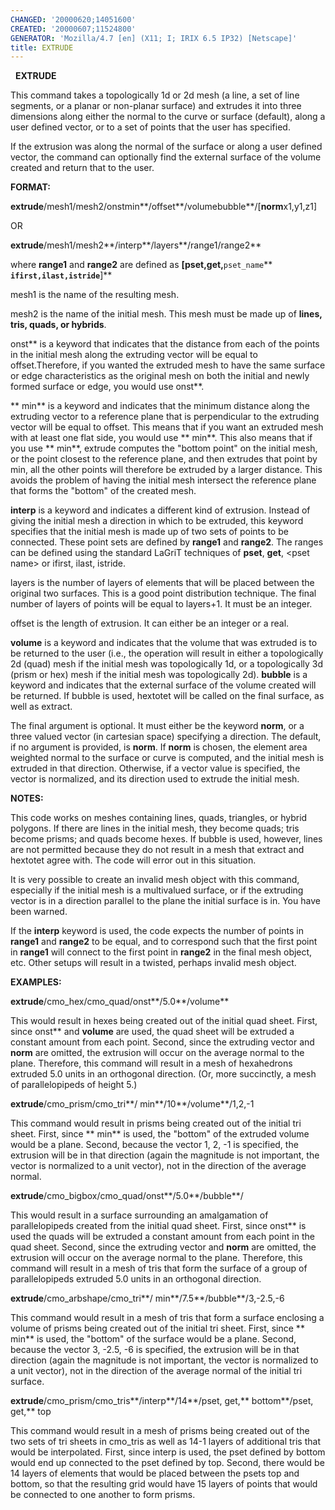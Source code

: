 ```yaml
---
CHANGED: '20000620;14051600'
CREATED: '20000607;11524800'
GENERATOR: 'Mozilla/4.7 [en] (X11; I; IRIX 6.5 IP32) [Netscape]'
title: EXTRUDE
---
```


  
 **EXTRUDE**

  This command takes a topologically 1d or 2d mesh (a line, a set of
  line segments, or a planar or non-planar surface) and extrudes it
  into three dimensions along either the normal to the curve or
  surface (default), along a user defined vector, or to a set of
  points that the user has specified.

  If the extrusion was along the normal of the surface or along a user
  defined vector, the command can optionally find the external surface
  of the volume created and return that to the user.

 **FORMAT:**

  **extrude**/mesh1/mesh2/onstmin**/offset**/volumebubble**/[**norm**x1,y1,z1]

  OR

  **extrude**/mesh1/mesh2**/interp**/layers**/range1/range2**

  where **range1** and **range2** are defined as
  **[pset,get,**`pset_name`** **`ifirst,ilast,istride`**]**

 mesh1 is the name of the resulting mesh.

 mesh2 is the name of the initial mesh. This mesh must be made up of
 **lines, tris, quads, or hybrids**.

 onst** is a keyword that indicates that the distance from each of
 the points in the initial mesh along the extruding vector will be
 equal to offset.Therefore, if you wanted the extruded mesh to have the
 same surface or edge characteristics as the original mesh on both the
 initial and newly formed surface or edge, you would use onst**.

 ** min** is a keyword and indicates that the minimum distance along the
 extruding vector to a reference plane that is perpendicular to the
 extruding vector will be equal to offset. This means that if you want
 an extruded mesh with at least one flat side, you would use ** min**.
 This also means that if you use ** min**, extrude computes the "bottom
 point" on the initial mesh, or the point closest to the reference
 plane, and then extrudes that point by min, all the other points will
 therefore be extruded by a larger distance. This avoids the problem of
 having the initial mesh intersect the reference plane that forms the
 "bottom" of the created mesh.

 **interp** is a keyword and indicates a different kind of extrusion.
 Instead of giving the initial mesh a direction in which to be
 extruded, this keyword specifies that the initial mesh is made up of
 two sets of points to be connected. These point sets are defined by
 **range1** and **range2**. The ranges can be defined using the
 standard LaGriT techniques of **pset**, **get**, &lt;pset name&gt; or
 ifirst, ilast, istride.

 layers is the number of layers of elements that will be placed between
 the original two surfaces. This is a good point distribution
 technique. The final number of layers of points will be equal to
 layers+1. It must be an integer.

 offset is the length of extrusion. It can either be an integer or a
 real.

 **volume** is a keyword and indicates that the volume that was
 extruded is to be returned to the user (i.e., the operation will
 result in either a topologically 2d (quad) mesh if the initial mesh
 was topologically 1d, or a topologically 3d (prism or hex) mesh if the
 initial mesh was topologically 2d). **bubble** is a keyword and
 indicates that the external surface of the volume created will be
 returned. If bubble is used, hextotet will be called on the final
 surface, as well as extract.

 The final argument is optional. It must either be the keyword
 **norm**, or a three valued vector (in cartesian space) specifying a
 direction. The default, if no argument is provided, is **norm**. If
 **norm** is chosen, the element area weighted normal to the surface or
 curve is computed, and the initial mesh is extruded in that direction.
 Otherwise, if a vector value is specified, the vector is normalized,
 and its direction used to extrude the initial mesh.

 **NOTES:**

  This code works on meshes containing lines, quads, triangles, or
  hybrid polygons. If there are lines in the initial mesh, they become
  quads; tris become prisms; and quads become hexes. If bubble is
  used, however, lines are not permitted because they do not result in
  a mesh that extract and hextotet agree with. The code will error out
  in this situation.

  It is very possible to create an invalid mesh object with this
  command, especially if the initial mesh is a multivalued surface, or
  if the extruding vector is in a direction parallel to the plane the
  initial surface is in. You have been warned.

  If the **interp** keyword is used, the code expects the number of
  points in **range1** and **range2** to be equal, and to correspond
  such that the first point in **range1** will connect to the first
  point in **range2** in the final mesh object, etc. Other setups will
  result in a twisted, perhaps invalid mesh object.

 **EXAMPLES:**

  **extrude**/cmo\_hex/cmo\_quad/onst**/5.0**/volume**

  This would result in hexes being created out of the initial quad
  sheet. First, since onst** and **volume** are used, the quad
  sheet will be extruded a constant amount from each point. Second,
  since the extruding vector and **norm** are omitted, the extrusion
  will occur on the average normal to the plane. Therefore, this
  command will result in a mesh of hexahedrons extruded 5.0 units in
  an orthogonal direction. (Or, more succinctly, a mesh of
  parallelopipeds of height 5.)

  **extrude**/cmo\_prism/cmo\_tri**/ min**/10**/volume**/1,2,-1

  This command would result in prisms being created out of the initial
  tri sheet. First, since ** min** is used, the "bottom" of the
  extruded volume would be a plane. Second, because the vector 1, 2,
  -1 is specified, the extrusion will be in that direction (again the
  magnitude is not important, the vector is normalized to a unit
  vector), not in the direction of the average normal.

  **extrude**/cmo\_bigbox/cmo\_quad/onst**/5.0**/bubble**/

  This would result in a surface surrounding an amalgamation of
  parallelopipeds created from the initial quad sheet. First, since
  onst** is used the quads will be extruded a constant amount from
  each point in the quad sheet. Second, since the extruding vector and
  **norm** are omitted, the extrusion will occur on the average normal
  to the plane. Therefore, this command will result in a mesh of tris
  that form the surface of a group of parallelopipeds extruded 5.0
  units in an orthogonal direction.

  **extrude**/cmo\_arbshape/cmo\_tri**/ min**/7.5**/bubble**/3,-2.5,-6

  This command would result in a mesh of tris that form a surface
  enclosing a volume of prisms being created out of the initial tri
  sheet. First, since ** min** is used, the "bottom" of the surface
  would be a plane. Second, because the vector 3, -2.5, -6 is
  specified, the extrusion will be in that direction (again the
  magnitude is not important, the vector is normalized to a unit
  vector), not in the direction of the average normal of the initial
  tri surface.

  **extrude**/cmo\_prism/cmo\_tris**/interp**/14**/pset, get,**
  bottom**/pset, get,** top

  This command would result in a mesh of prisms being created out of
  the two sets of tri sheets in cmo\_tris as well as 14-1 layers of
  additional tris that would be interpolated. First, since interp is
  used, the pset defined by bottom would end up connected to the pset
  defined by top. Second, there would be 14 layers of elements that
  would be placed between the psets top and bottom, so that the
  resulting grid would have 15 layers of points that would be
  connected to one another to form prisms.

